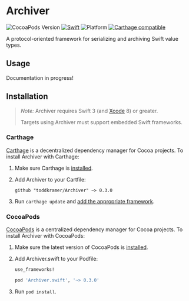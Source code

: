 # Archiver

![CocoaPods Version](https://cocoapod-badges.herokuapp.com/v/Archiver.swift/badge.png) [![Swift](https://img.shields.io/badge/swift-3-orange.svg?style=flat)](https://developer.apple.com/swift/) ![Platform](https://cocoapod-badges.herokuapp.com/p/Archiver.swift/badge.png) [![Carthage compatible](https://img.shields.io/badge/Carthage-compatible-4BC51D.svg?style=flat)](https://github.com/Carthage/Carthage)

A protocol-oriented framework for serializing and archiving Swift value types.

## Usage

Documentation in progress!

## Installation

> _Note:_ Archiver requires Swift 3 (and [Xcode][] 8) or greater.
>
> Targets using Archiver must support embedded Swift frameworks.

[Xcode]: https://developer.apple.com/xcode/downloads/

### Carthage

[Carthage][] is a decentralized dependency manager for Cocoa projects. To
install Archiver with Carthage:

 1. Make sure Carthage is [installed][Carthage Installation].

 2. Add Archiver to your Cartfile:

    ```
    github "toddkramer/Archiver" ~> 0.3.0
    ```

 3. Run `carthage update` and [add the appropriate framework][Carthage Usage].


[Carthage]: https://github.com/Carthage/Carthage
[Carthage Installation]: https://github.com/Carthage/Carthage#installing-carthage
[Carthage Usage]: https://github.com/Carthage/Carthage#adding-frameworks-to-an-application


### CocoaPods

[CocoaPods][] is a centralized dependency manager for Cocoa projects. To install
Archiver with CocoaPods:

 1. Make sure the latest version of CocoaPods is [installed](https://guides.cocoapods.org/using/getting-started.html#getting-started).


 2. Add Archiver.swift to your Podfile:

    ``` ruby
    use_frameworks!

    pod 'Archiver.swift', '~> 0.3.0'
    ```

 3. Run `pod install`.

[CocoaPods]: https://cocoapods.org

